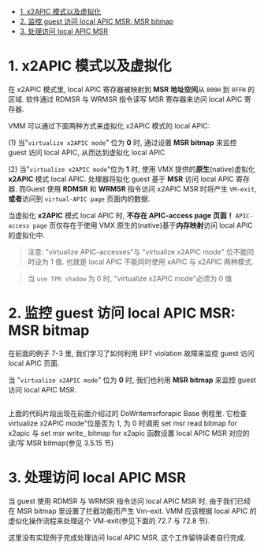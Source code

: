 
<!-- @import "[TOC]" {cmd="toc" depthFrom=1 depthTo=6 orderedList=false} -->

<!-- code_chunk_output -->

- [1. x2APIC 模式以及虚拟化](#1-x2apic-模式以及虚拟化)
- [2. 监控 guest 访问 local APIC MSR: MSR bitmap](#2-监控-guest-访问-local-apic-msr-msr-bitmap)
- [3. 处理访问 local APIC MSR](#3-处理访问-local-apic-msr)

<!-- /code_chunk_output -->

# 1. x2APIC 模式以及虚拟化

在 x2APIC 模式里, local APIC 寄存器被映射到 **MSR 地址空间**从 `800H` 到 `8FFH` 的区域. 软件通过 RDMSR 与 WRMSR 指令读写 MSR 寄存器来访问 local APIC 寄存器. 

VMM 可以通过下面两种方式来虚拟化 x2APIC 模式的 local APIC:

(1) 当"`virtualize x2APIC mode`" 位为 **0** 时, 通过设置 **MSR bitmap** 来监控 guest 访问 local APIC, 从而达到虚拟化 local APIC

(2) 当"`virtualize x2APIC mode`"位为 **1** 时, 使用 VMX 提供的**原生**(native)虚拟化 **x2APIC** 模式 local APIC. 处理器将拟化 guest 基于 **MSR** 访问 local APIC 寄存器.  而Guest 使用 **RDMSR** 和 **WRMSR** 指令访问 x2APIC MSR 时将产生 `VM-exit`, **或者**访问到 `virtual-APIC page` 页面内的数据.

当虚拟化 **x2APIC** 模式 local APIC 时, **不存在 APIC-access page 页面！** `APIC-access page` 页仅存在于使用 VMX 原生的(native)基于**内存映射**访问 local APIC 的虚拟化中. 

>注意: "virtualize APIC-accesses"与 "virtualize x2APIC mode" 位不能同时设为 1 值. 也就是 local APIC 不能同时使用 xAPIC 与 x2APIC 两种模式.

> 当 `use TPR shadow` 为 0 时, "virtualize x2APIC mode"必须为 0 值

# 2. 监控 guest 访问 local APIC MSR: MSR bitmap

在前面的例子 7-3 里, 我们学习了如何利用 EPT violation 故障来监控 guest 访问 local APIC 页面. 

当 "`virtualize x2APIC mode`" 位为 **0** 时, 我们也利用 **MSR bitmap** 来监控 guest 访问 local APIC MSR.

```x86asm

```

上面的代码片段出现在前面介绍过的 DoWritemsrforapic Base 例程里. 它检查  virtualize x2APIC mode"位是否为 1, 为 0 时调用 set msr read bitmap for x2apic 与  set msr write_ bitmap for x2apic 函数设置 local APIC MSR 对应的读/写 MSR bitmap(参见 3.5.15 节)

# 3. 处理访问 local APIC MSR

当 guest 使用 RDMSR 与 WRMSR 指令访问 local APIC MSR 时, 由于我们已经在 MSR bitmap 里设置了拦截功能而产生 Vm-exit. VMM 应该根据 local APIC 的虚似化操作流程来处理这个 VM-exit(参见下面的 72.7 与 72.8 节). 

这里没有实现例子完成处理访问 local APIC MSR, 这个工作留待读者自行完成. 